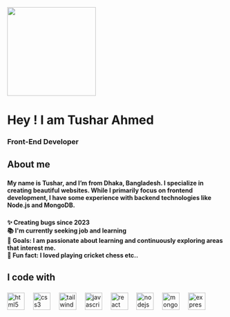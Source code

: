 <img align="center" height="205" src="https://i.ibb.co.com/xJ9vnvZ/1735984195457-removebg-preview-1.png"  />

###

<h1 align="left">Hey ! I am Tushar Ahmed</h1>

###

<h3 align="left">Front-End Developer</h3>

###

<h2 align="left">About me</h2>

###

<h4 align="left">My name is Tushar, and I’m from Dhaka, Bangladesh. I specialize in creating beautiful websites. While I primarily focus on frontend development, I have some experience with backend technologies like Node.js and MongoDB.</h4>

###

<h4 align="left">✨ Creating bugs since 2023<br>📚 I'm currently seeking job and learning <br>🎯 Goals: I am passionate about learning and continuously exploring areas that interest me.<br>🎲 Fun fact: I loved playing cricket chess etc..</h4>

###

<h2 align="left">I code with</h2>

###

<div align="left">
  <img src="https://cdn.jsdelivr.net/gh/devicons/devicon/icons/html5/html5-original.svg" height="40" alt="html5 logo"  />
  <img width="12" />
  <img src="https://cdn.jsdelivr.net/gh/devicons/devicon/icons/css3/css3-original.svg" height="40" alt="css3 logo"  />
  <img width="12" />
  <img src="https://cdn.jsdelivr.net/gh/devicons/devicon/icons/tailwindcss/tailwindcss-original-wordmark.svg" height="40" alt="tailwindcss logo"  />
  <img width="12" />
  <img src="https://cdn.jsdelivr.net/gh/devicons/devicon/icons/javascript/javascript-original.svg" height="40" alt="javascript logo"  />
  <img width="12" />
  <img src="https://cdn.jsdelivr.net/gh/devicons/devicon/icons/react/react-original.svg" height="40" alt="react logo"  />
  <img width="12" />
  <img src="https://cdn.jsdelivr.net/gh/devicons/devicon/icons/nodejs/nodejs-original.svg" height="40" alt="nodejs logo"  />
  <img width="12" />
  <img src="https://cdn.jsdelivr.net/gh/devicons/devicon/icons/mongodb/mongodb-original.svg" height="40" alt="mongodb logo"  />
  <img width="12" />
  <img src="https://cdn.jsdelivr.net/gh/devicons/devicon/icons/express/express-original.svg" height="40" alt="express logo"  />
</div>

###
